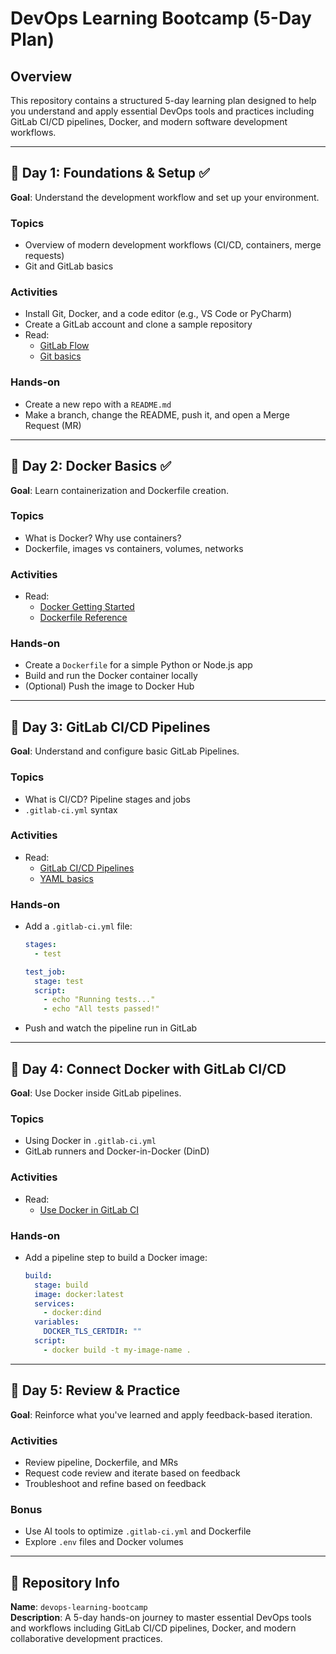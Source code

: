 
# DevOps Learning Bootcamp (5-Day Plan)

## Overview
This repository contains a structured 5-day learning plan designed to help you understand and apply essential DevOps tools and practices including GitLab CI/CD pipelines, Docker, and modern software development workflows.

---

## 📅 Day 1: Foundations & Setup ✅

**Goal**: Understand the development workflow and set up your environment.

### Topics
- Overview of modern development workflows (CI/CD, containers, merge requests)
- Git and GitLab basics

### Activities
- Install Git, Docker, and a code editor (e.g., VS Code or PyCharm)
- Create a GitLab account and clone a sample repository
- Read:
  - [GitLab Flow](https://docs.gitlab.com/ee/topics/gitlab_flow.html)
  - [Git basics](https://www.atlassian.com/git/tutorials/what-is-version-control)

### Hands-on
- Create a new repo with a `README.md`
- Make a branch, change the README, push it, and open a Merge Request (MR)

---

## 📅 Day 2: Docker Basics ✅

**Goal**: Learn containerization and Dockerfile creation.

### Topics
- What is Docker? Why use containers?
- Dockerfile, images vs containers, volumes, networks

### Activities
- Read:
  - [Docker Getting Started](https://docs.docker.com/get-started/)
  - [Dockerfile Reference](https://docs.docker.com/engine/reference/builder/)

### Hands-on
- Create a `Dockerfile` for a simple Python or Node.js app
- Build and run the Docker container locally
- (Optional) Push the image to Docker Hub

---

## 📅 Day 3: GitLab CI/CD Pipelines

**Goal**: Understand and configure basic GitLab Pipelines.

### Topics
- What is CI/CD? Pipeline stages and jobs
- `.gitlab-ci.yml` syntax

### Activities
- Read:
  - [GitLab CI/CD Pipelines](https://docs.gitlab.com/ee/ci/)
  - [YAML basics](https://learnxinyminutes.com/docs/yaml/)

### Hands-on
- Add a `.gitlab-ci.yml` file:
  ```yaml
  stages:
    - test

  test_job:
    stage: test
    script:
      - echo "Running tests..."
      - echo "All tests passed!"
  ```
- Push and watch the pipeline run in GitLab

---

## 📅 Day 4: Connect Docker with GitLab CI/CD

**Goal**: Use Docker inside GitLab pipelines.

### Topics
- Using Docker in `.gitlab-ci.yml`
- GitLab runners and Docker-in-Docker (DinD)

### Activities
- Read:
  - [Use Docker in GitLab CI](https://docs.gitlab.com/ee/ci/docker/using_docker_build.html)

### Hands-on
- Add a pipeline step to build a Docker image:
  ```yaml
  build:
    stage: build
    image: docker:latest
    services:
      - docker:dind
    variables:
      DOCKER_TLS_CERTDIR: ""
    script:
      - docker build -t my-image-name .
  ```

---

## 📅 Day 5: Review & Practice

**Goal**: Reinforce what you've learned and apply feedback-based iteration.

### Activities
- Review pipeline, Dockerfile, and MRs
- Request code review and iterate based on feedback
- Troubleshoot and refine based on feedback

### Bonus
- Use AI tools to optimize `.gitlab-ci.yml` and Dockerfile
- Explore `.env` files and Docker volumes

---

## 📘 Repository Info

**Name**: `devops-learning-bootcamp`  
**Description**: A 5-day hands-on journey to master essential DevOps tools and workflows including GitLab CI/CD pipelines, Docker, and modern collaborative development practices.
